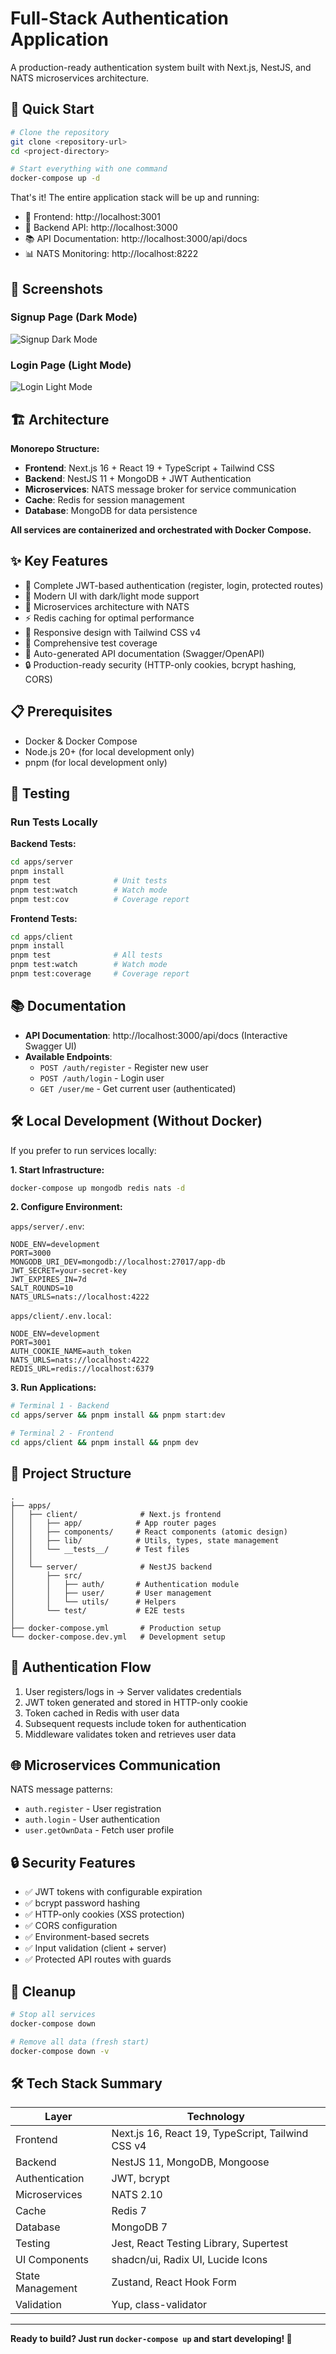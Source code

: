 # Full-Stack Authentication Application

A production-ready authentication system built with Next.js, NestJS, and NATS microservices architecture.

## 🎯 Quick Start

```bash
# Clone the repository
git clone <repository-url>
cd <project-directory>

# Start everything with one command
docker-compose up -d
```

That's it! The entire application stack will be up and running:
- 🎨 Frontend: http://localhost:3001
- 🔧 Backend API: http://localhost:3000
- 📚 API Documentation: http://localhost:3000/api/docs
- 📊 NATS Monitoring: http://localhost:8222

## 📸 Screenshots

### Signup Page (Dark Mode)
![Signup Dark Mode](./screenshots/signup-dark.png)

### Login Page (Light Mode)
![Login Light Mode](./screenshots/login-light.png)

## 🏗️ Architecture

**Monorepo Structure:**
- **Frontend**: Next.js 16 + React 19 + TypeScript + Tailwind CSS
- **Backend**: NestJS 11 + MongoDB + JWT Authentication
- **Microservices**: NATS message broker for service communication
- **Cache**: Redis for session management
- **Database**: MongoDB for data persistence

**All services are containerized and orchestrated with Docker Compose.**

## ✨ Key Features

- 🔐 Complete JWT-based authentication (register, login, protected routes)
- 🎨 Modern UI with dark/light mode support
- 🚀 Microservices architecture with NATS
- ⚡ Redis caching for optimal performance
- 📱 Responsive design with Tailwind CSS v4
- 🧪 Comprehensive test coverage
- 📖 Auto-generated API documentation (Swagger/OpenAPI)
- 🔒 Production-ready security (HTTP-only cookies, bcrypt hashing, CORS)

## 📋 Prerequisites

- Docker & Docker Compose
- Node.js 20+ (for local development only)
- pnpm (for local development only)

## 🧪 Testing

### Run Tests Locally

**Backend Tests:**
```bash
cd apps/server
pnpm install
pnpm test              # Unit tests
pnpm test:watch        # Watch mode
pnpm test:cov          # Coverage report
```

**Frontend Tests:**
```bash
cd apps/client
pnpm install
pnpm test              # All tests
pnpm test:watch        # Watch mode
pnpm test:coverage     # Coverage report
```

## 📚 Documentation

- **API Documentation**: http://localhost:3000/api/docs (Interactive Swagger UI)
- **Available Endpoints**:
  - `POST /auth/register` - Register new user
  - `POST /auth/login` - Login user
  - `GET /user/me` - Get current user (authenticated)

## 🛠️ Local Development (Without Docker)

If you prefer to run services locally:

**1. Start Infrastructure:**
```bash
docker-compose up mongodb redis nats -d
```

**2. Configure Environment:**

`apps/server/.env`:
```env
NODE_ENV=development
PORT=3000
MONGODB_URI_DEV=mongodb://localhost:27017/app-db
JWT_SECRET=your-secret-key
JWT_EXPIRES_IN=7d
SALT_ROUNDS=10
NATS_URLS=nats://localhost:4222
```

`apps/client/.env.local`:
```env
NODE_ENV=development
PORT=3001
AUTH_COOKIE_NAME=auth_token
NATS_URLS=nats://localhost:4222
REDIS_URL=redis://localhost:6379
```

**3. Run Applications:**
```bash
# Terminal 1 - Backend
cd apps/server && pnpm install && pnpm start:dev

# Terminal 2 - Frontend
cd apps/client && pnpm install && pnpm dev
```

## 📁 Project Structure

```
.
├── apps/
│   ├── client/              # Next.js frontend
│   │   ├── app/            # App router pages
│   │   ├── components/     # React components (atomic design)
│   │   ├── lib/            # Utils, types, state management
│   │   └── __tests__/      # Test files
│   │
│   └── server/              # NestJS backend
│       ├── src/
│       │   ├── auth/       # Authentication module
│       │   ├── user/       # User management
│       │   └── utils/      # Helpers
│       └── test/           # E2E tests
│
├── docker-compose.yml       # Production setup
└── docker-compose.dev.yml   # Development setup
```

## 🔐 Authentication Flow

1. User registers/logs in → Server validates credentials
2. JWT token generated and stored in HTTP-only cookie
3. Token cached in Redis with user data
4. Subsequent requests include token for authentication
5. Middleware validates token and retrieves user data

## 🌐 Microservices Communication

NATS message patterns:
- `auth.register` - User registration
- `auth.login` - User authentication  
- `user.getOwnData` - Fetch user profile

## 🔒 Security Features

- ✅ JWT tokens with configurable expiration
- ✅ bcrypt password hashing
- ✅ HTTP-only cookies (XSS protection)
- ✅ CORS configuration
- ✅ Environment-based secrets
- ✅ Input validation (client + server)
- ✅ Protected API routes with guards

## 🧹 Cleanup

```bash
# Stop all services
docker-compose down

# Remove all data (fresh start)
docker-compose down -v
```

## 🛠️ Tech Stack Summary

| Layer | Technology |
|-------|-----------|
| Frontend | Next.js 16, React 19, TypeScript, Tailwind CSS v4 |
| Backend | NestJS 11, MongoDB, Mongoose |
| Authentication | JWT, bcrypt |
| Microservices | NATS 2.10 |
| Cache | Redis 7 |
| Database | MongoDB 7 |
| Testing | Jest, React Testing Library, Supertest |
| UI Components | shadcn/ui, Radix UI, Lucide Icons |
| State Management | Zustand, React Hook Form |
| Validation | Yup, class-validator |

---

**Ready to build? Just run `docker-compose up` and start developing! 🚀**
